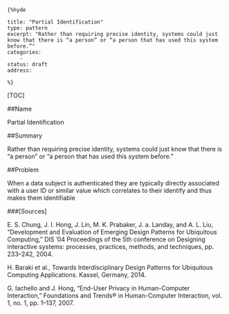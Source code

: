     {%hyde

    title: "Partial Identification"
    type: pattern
    excerpt: "Rather than requiring precise identity, systems could just know that there is “a person” or “a person that has used this system before.”"
    categories:
        - 
    status: draft
    address:

    %}

[TOC]


##Name
<!--Primary name the pattern is known by.-->

Partial Identification

<!--###[Also Known As]-->
<!-- All other names the pattern is known by.-->



##Summary
<!-- One short paragraph summarising the pattern.-->

Rather than requiring precise identity, systems could just know that there is “a person” or “a person that has used this system before.”

<!--##Context-->
<!-- The situations in which the pattern may apply.-->



##Problem
<!-- The problem a pattern addresses, including a list of forces describing why a problem might be difficult to solve.-->

When a data subject is authenticated they are typically directly associated with a user ID or similar value which correlates to their identify and thus makes them identifiable

<!--##Solution-->
<!-- A concise description of how the pattern addresses the problem.-->



<!--###[Structure]-->
<!--A detailed specification of the structural aspects of the pattern. A class diagram if applicable.-->



<!--###[Implementation]-->
<!--Guidelines for implementing the pattern; code fragments; suggested PETS; policy fragments.-->



<!--##Consequences-->
<!--The advantages (benefits) and disadvantages (liabilities) of applying the pattern.-->



<!--###[Constraints]-->
<!-- limitations as a consequence of applying the pattern.-->



<!--##Examples-->
<!--Motivational example to see how the pattern is applied.-->



<!--###[Known Uses]-->
<!-- Pointers to various applications of the pattern.-->



<!--##See Also-->
<!-- Any pointers to relevant information, not contained in the subfields below.-->



<!--###[Related Patterns]-->
<!-- Supporting and conflicting patterns-->



###[Sources]
<!-- References to the original source of the pattern.-->

E. S. Chung, J. I. Hong, J. Lin, M. K. Prabaker, J. a. Landay, and A. L. Liu, “Development and Evaluation of Emerging Design Patterns for Ubiquitous Computing,” DIS ’04 Proceedings of the 5th conference on Designing interactive systems: processes, practices, methods, and techniques, pp. 233–242, 2004.

H. Baraki et al., Towards Interdisciplinary Design Patterns for Ubiquitous Computing Applications. Kassel, Germany, 2014.

G. Iachello and J. Hong, “End-User Privacy in Human-Computer Interaction,” Foundations and Trends® in Human-Computer Interaction, vol. 1, no. 1, pp. 1–137, 2007.

<!--##General Comments-->
<!-- Separate discussion on the pattern.-->



<!--##Categories-->
<!-- Placeholder for future agreed upon categories as per collaboration's evaluation.-->

<!--##Tags-->
<!-- User definable descriptors for additional correlation.-->




